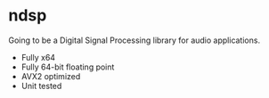 # ndsp

Going to be a Digital Signal Processing library for audio applications.
* Fully x64
* Fully 64-bit floating point
* AVX2 optimized
* Unit tested
